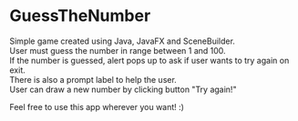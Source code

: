 # GuessTheNumber
Simple game created using Java, JavaFX and SceneBuilder.
</br>User must guess the number in range between 1 and 100.
</br>If the number is guessed, alert pops up to ask if user wants to try again on exit.
</br>There is also a prompt label to help the user.
</br>User can draw a new number by clicking button "Try again!"

Feel free to use this app wherever you want! :)
